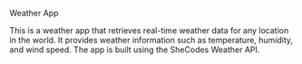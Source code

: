 Weather App

This is a weather app that retrieves real-time weather data for any location in the world.
It provides weather information such as temperature, humidity, and wind speed.
The app is built using the SheCodes Weather API.
